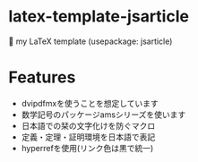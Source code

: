 # latex-template-jsarticle
:memo: my LaTeX template (usepackage: jsarticle)

# Features

* dvipdfmxを使うことを想定しています
* 数学記号のパッケージamsシリーズを使います
* 日本語での栞の文字化けを防ぐマクロ
* 定義・定理・証明環境を日本語で表記
* hyperrefを使用(リンク色は黒で統一)

